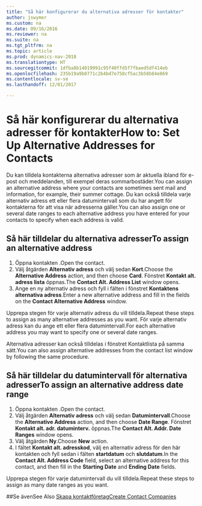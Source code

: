 ```yaml
---
title: "Så här konfigurerar du alternativa adresser för kontakter"
author: jswymer
ms.custom: na
ms.date: 09/16/2016
ms.reviewer: na
ms.suite: na
ms.tgt_pltfrm: na
ms.topic: article
ms.prod: dynamics-nav-2018
ms.translationtype: HT
ms.sourcegitcommit: 1dfba8b14019991c95f40ffd5f7fbaed5df414eb
ms.openlocfilehash: 235b19a9b0771c2b4bd7e758cf5ac3b58b84e869
ms.contentlocale: sv-se
ms.lasthandoff: 12/01/2017

---
```

# <a name="how-to-set-up-alternative-addresses-for-contacts"></a><span data-ttu-id="e2167-102">Så här konfigurerar du alternativa adresser för kontakter</span><span class="sxs-lookup"><span data-stu-id="e2167-102">How to: Set Up Alternative Addresses for Contacts</span></span>
<span data-ttu-id="e2167-103">Du kan tilldela kontakterna alternativa adresser som är aktuella ibland för e-post och meddelanden, till exempel deras sommarbostäder.</span><span class="sxs-lookup"><span data-stu-id="e2167-103">You can assign an alternative address where your contacts are sometimes sent mail and information, for example, their summer cottage.</span></span> <span data-ttu-id="e2167-104">Du kan också tilldela varje alternativ adress ett eller flera datumintervall som du har angett för kontakterna för att visa när adresserna gäller.</span><span class="sxs-lookup"><span data-stu-id="e2167-104">You can also assign one or several date ranges to each alternative address you have entered for your contacts to specify when each address is valid.</span></span>

## <a name="to-assign-an-alternative-address"></a><span data-ttu-id="e2167-105">Så här tilldelar du alternativa adresser</span><span class="sxs-lookup"><span data-stu-id="e2167-105">To assign an alternative address</span></span>
1. <span data-ttu-id="e2167-106">Öppna kontakten .</span><span class="sxs-lookup"><span data-stu-id="e2167-106">Open the contact.</span></span>
2. <span data-ttu-id="e2167-107">Välj åtgärden **Alternativ adress** och välj sedan **Kort**.</span><span class="sxs-lookup"><span data-stu-id="e2167-107">Choose the **Alternative Address** action, and then choose **Card**.</span></span> <span data-ttu-id="e2167-108">Fönstret **Kontakt alt. adress lista** öppnas.</span><span class="sxs-lookup"><span data-stu-id="e2167-108">The **Contact Alt. Address List** window opens.</span></span>
3. <span data-ttu-id="e2167-109">Ange en ny alternativ adress och fyll i fälten i fönstret **Kontaktens alternativa adress**.</span><span class="sxs-lookup"><span data-stu-id="e2167-109">Enter a new alternative address and fill in the fields on the **Contact Alternative Address** window.</span></span>

<span data-ttu-id="e2167-110">Upprepa stegen för varje alternativ adress du vill tilldela.</span><span class="sxs-lookup"><span data-stu-id="e2167-110">Repeat these steps to assign as many alternative addresses as you want.</span></span> <span data-ttu-id="e2167-111">För varje alternativ adress kan du ange ett eller flera datumintervall.</span><span class="sxs-lookup"><span data-stu-id="e2167-111">For each alternative address you may want to specify one or several date ranges.</span></span>

<span data-ttu-id="e2167-112">Alternativa adresser kan också tilldelas i fönstret Kontaktlista på samma sätt.</span><span class="sxs-lookup"><span data-stu-id="e2167-112">You can also assign alternative addresses from the contact list window by following the same procedure.</span></span>

## <a name="to-assign-an-alternative-address-date-range"></a><span data-ttu-id="e2167-113">Så här tilldelar du datumintervall för alternativa adresser</span><span class="sxs-lookup"><span data-stu-id="e2167-113">To assign an alternative address date range</span></span>
1. <span data-ttu-id="e2167-114">Öppna kontakten .</span><span class="sxs-lookup"><span data-stu-id="e2167-114">Open the contact.</span></span>
2. <span data-ttu-id="e2167-115">Välj åtgärden **Alternativ adress** och välj sedan **Datumintervall**.</span><span class="sxs-lookup"><span data-stu-id="e2167-115">Choose the **Alternative Address** action, and then choose **Date Range**.</span></span> <span data-ttu-id="e2167-116">Fönstret **Kontakt alt. adr. datuminterv.** öppnas.</span><span class="sxs-lookup"><span data-stu-id="e2167-116">The **Contact Alt. Addr. Date Ranges** window opens.</span></span>
3. <span data-ttu-id="e2167-117">Välj åtgärden **Ny**.</span><span class="sxs-lookup"><span data-stu-id="e2167-117">Choose **New** action.</span></span>
4. <span data-ttu-id="e2167-118">I fältet **Kontakt alt. adresskod**, välj en alternativ adress för den här kontakten och fyll sedan i fälten **startdatum** och **slutdatum**.</span><span class="sxs-lookup"><span data-stu-id="e2167-118">In the **Contact Alt. Address Code** field, select an alternative address for this contact, and then fill in the **Starting Date** and **Ending Date** fields.</span></span>

<span data-ttu-id="e2167-119">Upprepa stegen för varje datumintervall du vill tilldela.</span><span class="sxs-lookup"><span data-stu-id="e2167-119">Repeat these steps to assign as many date ranges as you want.</span></span>

##<a name="see-also"></a><span data-ttu-id="e2167-120">Se även</span><span class="sxs-lookup"><span data-stu-id="e2167-120">See Also</span></span>
[<span data-ttu-id="e2167-121">Skapa kontaktföretag</span><span class="sxs-lookup"><span data-stu-id="e2167-121">Create Contact Companies</span></span>](marketing-create-contact-companies.md)

